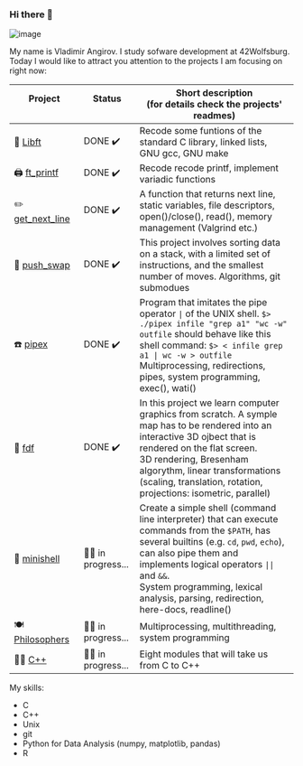 ### Hi there 👋
![image](https://user-images.githubusercontent.com/19487247/178320963-cbb8f011-800f-4ca5-8962-53a5d2d856d3.png)

My name is Vladimir Angirov. I study sofware development at 42Wolfsburg. Today I would like to attract you attention to the projects I am focusing on right now:

| Project &nbsp;&nbsp;&nbsp;&nbsp;&nbsp;&nbsp;&nbsp;&nbsp;&nbsp;&nbsp;&nbsp;&nbsp;&nbsp;&nbsp;&nbsp;&nbsp;&nbsp;&nbsp;&nbsp;&nbsp;&nbsp;&nbsp;&nbsp;&nbsp; | Status &nbsp;&nbsp;&nbsp;&nbsp;&nbsp;&nbsp;&nbsp;&nbsp;&nbsp;&nbsp;&nbsp;&nbsp;&nbsp;&nbsp;&nbsp;&nbsp; | Short description <br> (for details check the projects' readmes) |
| --- | --- | --- |
| :book: [Libft](https://github.com/angirov/42Libft) | DONE :heavy_check_mark: | Recode some funtions of the standard C library, linked lists, GNU gcc, GNU make |
| :printer: [ft_printf](https://github.com/angirov/42ft_printf) | DONE :heavy_check_mark: |  Recode recode printf, implement variadic functions |
| :pencil2: [get_next_line](https://github.com/angirov/42get_next_line) | DONE :heavy_check_mark: | A function that returns next line, static variables, file descriptors, open()/close(), read(), memory management (Valgrind etc.) |  
| :8ball: [push_swap](https://github.com/angirov/42push_swap) | DONE :heavy_check_mark: | This project involves sorting data on a stack, with a limited set of instructions, and the smallest number of moves. Algorithms, git submodues |
| :telephone: [pipex](https://github.com/angirov/42pipex) | DONE :heavy_check_mark: | Program that imitates the pipe operator `\|` of the UNIX shell. `$> ./pipex infile "grep a1" "wc -w" outfile` should behave like this shell command: `$> < infile grep a1 \| wc -w > outfile` Multiprocessing, redirections, pipes, system programming, exec(), wati() |
| :art: [fdf](https://github.com/angirov/42fdf) | DONE :heavy_check_mark: | In this project we learn computer graphics from scratch. A symple map has to be rendered into an interactive 3D ojbect that is rendered on the flat screen. <br> 3D rendering, Bresenham algorythm, linear transformations (scaling, translation, rotation, projections: isometric, parallel) | 
| :hammer: [minishell](https://github.com/vermillionblue/minishell) | :mechanic: in progress... | Create a simple shell (command line interpreter) that can execute commands from the `$PATH`, has several builtins (e.g. `cd`, `pwd`, `echo`), can also pipe them and implements logical operators `\|\|` and `&&`. <br> System programming, lexical analysis, parsing, redirection, here-docs, readline() |
| :plate_with_cutlery: [Philosophers](https://github.com/angirov/42philosophers) | :mechanic: in progress... | Multiprocessing, multithreading, system programming |
| :zombie_man: [C++ ](https://github.com/angirov/42cpp) | :mechanic: in progress... | Eight modules that will take us from C to C++ |

My skills:
- C
- C++
- Unix
- git
- Python for Data Analysis (numpy, matplotlib, pandas)
- R

<!--
**angirov/angirov** is a ✨ _special_ ✨ repository because its `README.md` (this file) appears on your GitHub profile.

Here are some ideas to get you started:

- 🔭 I’m currently working on ...
- 🌱 I’m currently learning ...
- 👯 I’m looking to collaborate on ...
- 🤔 I’m looking for help with ...
- 💬 Ask me about ...
- 📫 How to reach me: ...
- 😄 Pronouns: ...
- ⚡ Fun fact: ...
-->
